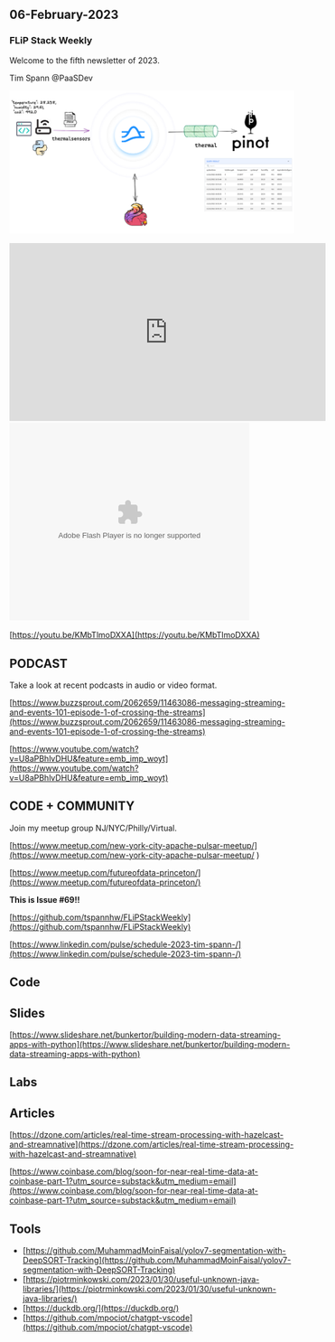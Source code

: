 ## 06-February-2023

### FLiP Stack Weekly


Welcome to the fifth newsletter of 2023. 

Tim Spann @PaaSDev


![Arch](https://github.com/tspannhw/pulsar-thermal-pinot/raw/main/images/thermalpinot2.png)

<iframe width="560" height="315" src="https://www.youtube.com/embed/KMbTlmoDXXA" title="YouTube video player" frameborder="0" allow="accelerometer; autoplay; clipboard-write; encrypted-media; gyroscope; picture-in-picture" allowfullscreen></iframe>


<object width="425" height="350">
  <param name="movie" value="[https://youtu.be/KMbTlmoDXXA](https://www.youtube.com/embed/KMbTlmoDXXA)" />
  <param name="wmode" value="transparent" />
  <embed src="https://www.youtube.com/embed/KMbTlmoDXXA"
         type="application/x-shockwave-flash"
         wmode="transparent" width="425" height="350" />
</object>

[https://youtu.be/KMbTlmoDXXA](https://youtu.be/KMbTlmoDXXA)



## PODCAST

Take a look at recent podcasts in audio or video format.

[https://www.buzzsprout.com/2062659/11463086-messaging-streaming-and-events-101-episode-1-of-crossing-the-streams](https://www.buzzsprout.com/2062659/11463086-messaging-streaming-and-events-101-episode-1-of-crossing-the-streams)

[https://www.youtube.com/watch?v=U8aPBhlvDHU&feature=emb_imp_woyt](https://www.youtube.com/watch?v=U8aPBhlvDHU&feature=emb_imp_woyt)



## CODE + COMMUNITY


Join my meetup group NJ/NYC/Philly/Virtual. 

[https://www.meetup.com/new-york-city-apache-pulsar-meetup/](https://www.meetup.com/new-york-city-apache-pulsar-meetup/
)

[https://www.meetup.com/futureofdata-princeton/](https://www.meetup.com/futureofdata-princeton/)


**This is Issue #69!!**

[https://github.com/tspannhw/FLiPStackWeekly](https://github.com/tspannhw/FLiPStackWeekly)

[https://www.linkedin.com/pulse/schedule-2023-tim-spann-/](https://www.linkedin.com/pulse/schedule-2023-tim-spann-/)


## Code



## Slides


[https://www.slideshare.net/bunkertor/building-modern-data-streaming-apps-with-python](https://www.slideshare.net/bunkertor/building-modern-data-streaming-apps-with-python)


## Labs



## Articles

[https://dzone.com/articles/real-time-stream-processing-with-hazelcast-and-streamnative](https://dzone.com/articles/real-time-stream-processing-with-hazelcast-and-streamnative)


[https://www.coinbase.com/blog/soon-for-near-real-time-data-at-coinbase-part-1?utm_source=substack&utm_medium=email](https://www.coinbase.com/blog/soon-for-near-real-time-data-at-coinbase-part-1?utm_source=substack&utm_medium=email)

## Tools

* [https://github.com/MuhammadMoinFaisal/yolov7-segmentation-with-DeepSORT-Tracking](https://github.com/MuhammadMoinFaisal/yolov7-segmentation-with-DeepSORT-Tracking)
* [https://piotrminkowski.com/2023/01/30/useful-unknown-java-libraries/](https://piotrminkowski.com/2023/01/30/useful-unknown-java-libraries/)
* [https://duckdb.org/](https://duckdb.org/)
* [https://github.com/mpociot/chatgpt-vscode](https://github.com/mpociot/chatgpt-vscode)





